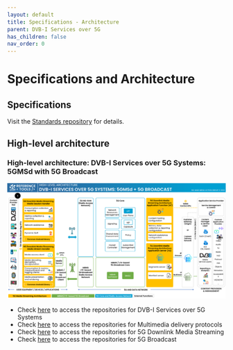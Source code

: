```yaml
---
layout: default
title: Specifications - Architecture
parent: DVB-I Services over 5G
has_children: false
nav_order: 0
---
```


# Specifications and Architecture

## Specifications

Visit the [Standards repository](https://5g-mag.github.io/Standards/) for details.

## High-level architecture

### High-level architecture: DVB-I Services over 5G Systems: 5GMSd with 5G Broadcast

<img src="../../assets/images/projects/dvb_diagram.png">

 * Check [here](./repositories.html) to access the repositories for DVB-I Services over 5G Systems
 * Check [here](../multimedia-content-delivery/repositories.html) to access the repositories for Multimedia delivery protocols
 * Check [here](../5g-media-streaming/repositories.html) to access the repositories for 5G Downlink Media Streaming
 * Check [here](../lte-based-5g-broadcast/repositories.html) to access the repositories for 5G Broadcast
